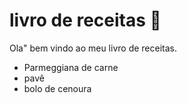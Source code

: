 # livro de receitas :cake:

Ola" bem vindo ao meu livro de receitas.

- Parmeggiana de carne
- pavê
- bolo de cenoura